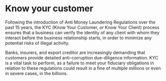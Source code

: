 ---
---
# Know your customer
Following the introduction of Anti Money Laundering Regulations over the past 15 years, the KYC (Know Your Customer, or Know Your Client) process ensures that a business can verify the identity of any client with whom they interact before the business relationship starts, in order to minimize any potential risks of illegal activity.

Banks, insurers, and export creditor are increasingly demanding that customers provide detailed anti-corruption due-diligence information. KYC is a vital task to perform, as a failure to meet your fiduciary obligations in relation to these regulations could result in a fine of multiple millions or even in severe cases, in the billions.
